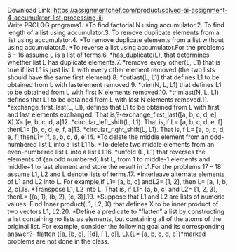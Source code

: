 Download Link: https://assignmentchef.com/product/solved-ai-assignment-4-accumulator-list-processing-iii
<br>
Write PROLOG programs1. *To find factorial N using accumulator.2. To find length of a list using accumulator.3. To remove duplicate elements from a list using accumulator.4. *To remove duplicate elements from a list without using accumulator.5. *To reverse a list using accumulator.For the problems 6 – 16 assume L is a list of terms.6. *has_duplicate(L), that determines whether list L has duplicate elements.7. *remove_every_other(L, L1) that is true if list L1 is just list L with every other element removed (the two lists should have the same first element).8. *cutlast(L, L1) that defines L1 to be obtained from L with lastelement removed.9. *trim(N, L, L1) that defines L1 to be obtained from L with first N elements removed.10. *trimlast(N, L, L1) defines that L1 to be obtained from L with last N elements removed.11. *exchange_first_last(L, L1), defines that L1 to be obtained from L with first and last elements exchanged. That is,?-exchange_first_last([a, b, c, d, e], X).X= [e, b, c, d, a]12. *circular_left_shift(L, L1). That is,if L= [a, b, c, d, e, f] thenL1= [b, c, d, e, f, a]13. *circular_right_shift(L, L1). That is,if L= [a, b, c, d, e, f] thenL1= [f, a, b, c, d, e]14. *To delete the middle element from an odd-numbered list L into a list L1.15. *To delete two middle elements from an even-numbered list L into a list L1.16. *unfold (L, L1) that reverses the elements of (an odd numbered) list L, from 1 to middle-1 elements and middle+1 to last element and store the result in L1.For the problems 17 – 18 assume L1, L2 and L denote lists of terms.17. *Interleave alternate elements of L1 and L2 into L. For example,if L1= [a, b, c] andL2= [1, 2], then L= [a, 1, b, 2, c].18. *Transpose L1, L2 into L. That is, if L1= [a, b, c] and L2= [1, 2, 3], thenL= [(a, 1), (b, 2), (c, 3)].19. *Suppose that L1 and L2 are lists of numeric values. Find Inner product(L1, L2, X) that defines X to be inner product of two vectors L1, L2.20. *Define a predicate to “flatten” a list by constructing a list containing no lists as elements, but containing all of the atoms of the original list. For example, consider the following goal and its corresponding answer.?- flatten ([a, [b, c], [[d], [ ], e]], L).{L= [a, b, c, d, e]}*marked problems are not done in the class.